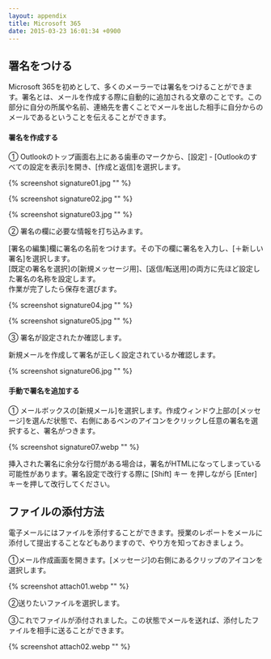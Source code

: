 ```yaml
---
layout: appendix
title: Microsoft 365
date: 2015-03-23 16:01:34 +0900
---
```



署名をつける
------------

Microsoft 365を初めとして、多くのメーラーでは署名をつけることができます。署名とは、メールを作成する際に自動的に追加される文章のことです。この部分に自分の所属や名前、連絡先を書くことでメールを出した相手に自分からのメールであるということを伝えることができます。

#### 署名を作成する

&#9312; Outlookのトップ画面右上にある歯車のマークから、[設定] - [Outlookのすべての設定を表示]を開き、[作成と返信]を選択します。

{% screenshot signature01.jpg "" %}

{% screenshot signature02.jpg "" %}

{% screenshot signature03.jpg "" %}


&#9313; 署名の欄に必要な情報を打ち込みます。  

[署名の編集]欄に署名の名前をつけます。その下の欄に署名を入力し、[＋新しい署名]を選択します。  
[既定の署名を選択]の[新規メッセージ用]、[返信/転送用]の両方に先ほど設定した署名の名称を設定します。  
作業が完了したら保存を選びます。

{% screenshot signature04.jpg "" %}

{% screenshot signature05.jpg "" %}


&#9314; 署名が設定されたか確認します。

新規メールを作成して署名が正しく設定されているか確認します。  

{% screenshot signature06.jpg "" %}



#### 手動で署名を追加する

&#9312; メールボックスの[新規メール]を選択します。作成ウィンドウ上部の[メッセージ]を選んだ状態で、右側にあるペンのアイコンをクリックし任意の署名を選択すると、署名がつきます。

{% screenshot signature07.webp "" %}

挿入された署名に余分な行間がある場合は，署名がHTMLになってしまっている可能性があります。署名設定で改行する際に
[Shift] キー を押しながら [Enter] キーを押して改行してください。


ファイルの添付方法
------------------

電子メールにはファイルを添付することができます。授業のレポートをメールに添付して提出することなどもありますので、やり方を知っておきましょう。

&#9312;メール作成画面を開きます。[メッセージ]の右側にあるクリップのアイコンを選択します。

{% screenshot attach01.webp "" %}

&#9313;送りたいファイルを選択します。

&#9314;これでファイルが添付されました。この状態でメールを送れば、添付したファイルを相手に送ることができます。

{% screenshot attach02.webp "" %}
